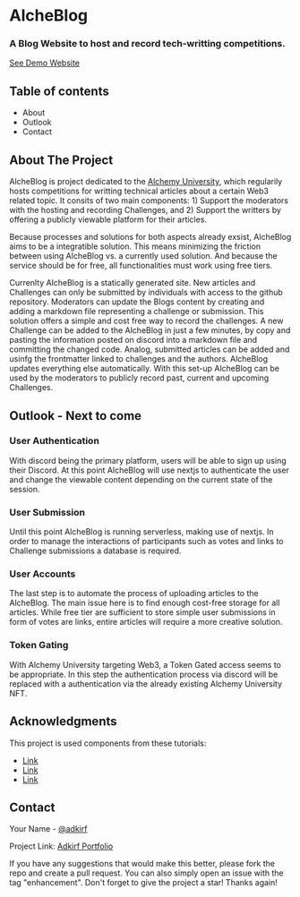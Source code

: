# AlcheBlog

### A Blog Website to host and record tech-writting competitions. 


[See Demo Website](https://alche-blog.vercel.app)

## Table of contents
* About
* Outlook
* Contact


## About The Project

AlcheBlog is project dedicated to the [Alchemy University](https://twitter.com/AlchemyLearn), which regularily hosts competitions for writting technical articles about a certain Web3 related topic. It consits of two main components: 1) Support the moderators with the hosting and recording Challenges, and 2) Support the writters by offering a publicly viewable platform for their articles. 

Because processes and solutions for both aspects already exsist, AlcheBlog aims to be a integratible solution. This means minimizing the friction between using AlcheBlog vs. a currently used solution. And because the service should be for free, all functionalities must work using free tiers. 

Currenlty AlcheBlog is a statically generated site. New articles and Challenges can only be submitted by individuals with access to the github repository. Moderators can update the Blogs content by creating and adding a markdown file representing a challenge or submission. This solution offers a simple and cost free way to record the challenges. A new Challenge can be added to the AlcheBlog in just a few minutes, by copy and pasting the information posted on discord into a markdown file and committing the changed code. Analog, submitted articles can be added and usinfg the frontmatter linked to challenges and the authors. AlcheBlog updates everything else automatically. 
With this set-up AlcheBlog can be used by the moderators to publicly record past, current and upcoming Challenges. 


## Outlook - Next to come 

### User Authentication
With discord being the primary platform, users will be able to sign up using their Discord. At this point AlcheBlog will use nextjs to authenticate the user and change the viewable content depending on the current state of the session. 

### User Submission
Until this point AlcheBlog is running serverless, making use of nextjs. In order to manage the interactions of participants such as votes and links to Challenge submissions a database is required. 

### User Accounts
The last step is to automate the process of uploading articles to the AlcheBlog. The main issue here is to find enough cost-free storage for all articles. While free tier are sufficient to store simple user submissions in form of votes are links, entire articles will require a more creative solution. 

### Token Gating
With Alchemy University targeting Web3, a Token Gated access seems to be appropriate. In this step the authentication process via discord will be replaced with a authentication via the already existing Alchemy University NFT. 


## Acknowledgments

This project is used components from these tutorials: 
   - [Link](https://www.youtube.com/watch?v=HYv55DhgTuA)
   - [Link](https://www.youtube.com/watch?v=0aPLk2e2Z3g)
   - [Link](https://www.youtube.com/watch?v=9rCXE-mcO7Q)



## Contact

Your Name - [@adkirf](https://twitter.com/adkirf)

Project Link: [Adkirf Portfolio](https://portfolio-v2-nu-ivory.vercel.app/)

If you have any suggestions that would make this better, please fork the repo and create a pull request. You can also simply open an issue with the tag "enhancement".
Don't forget to give the project a star! Thanks again!
